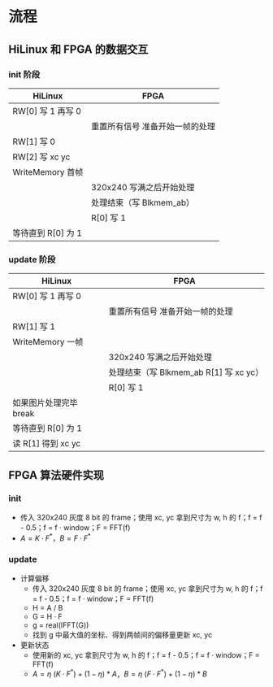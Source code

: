# 流程

## HiLinux 和 FPGA 的数据交互

### init 阶段

| HiLinux | FPGA |
| - | - |
| RW[0] 写 1 再写 0 |  |
|  | 重置所有信号  准备开始一帧的处理 |
| RW[1] 写 0 |  |
| RW[2] 写 xc yc |  |
| WriteMemory 首帧 |  |
|  | 320x240 写满之后开始处理 |
|  | 处理结束（写 Blkmem_ab） |
|  | R[0] 写 1 |
| 等待直到 R[0] 为 1 |  |

### update 阶段

| HiLinux | FPGA |
| - | - |
| RW[0] 写 1 再写 0 |  |
|  | 重置所有信号  准备开始一帧的处理 |
| RW[1] 写 1 |  |
| WriteMemory 一帧 |  |
|  | 320x240 写满之后开始处理 |
|  | 处理结束（写 Blkmem_ab  R[1] 写 xc yc） |
|  | R[0] 写 1 |
| 如果图片处理完毕 break |  |
| 等待直到 R[0] 为 1 |  |
| 读 R[1] 得到 xc yc |  |

## FPGA 算法硬件实现

### init

- 传入 320x240 灰度 8 bit 的 frame；使用 xc, yc 拿到尺寸为 w, h 的 f；f = f - 0.5；f = f · window；F = FFT(f)
- $A = K · F^*$，$B = F · F^*$

### update

- 计算偏移
    - 传入 320x240 灰度 8 bit 的 frame；使用 xc, yc 拿到尺寸为 w, h 的 f；f = f - 0.5；f = f · window；F = FFT(f)
    - H = A / B
    - G = H · F
    - g = real(IFFT(G))
    - 找到 g 中最大值的坐标、得到两帧间的偏移量更新 xc, yc
- 更新状态
    - 使用新的 xc, yc 拿到尺寸为 w, h 的 f；f = f - 0.5；f = f · window；F = FFT(f)
    - $A = \eta\ (K · F^*) + (1 - \eta) * A$，$B = \eta\ (F · F^*) + (1 - \eta) * B$
